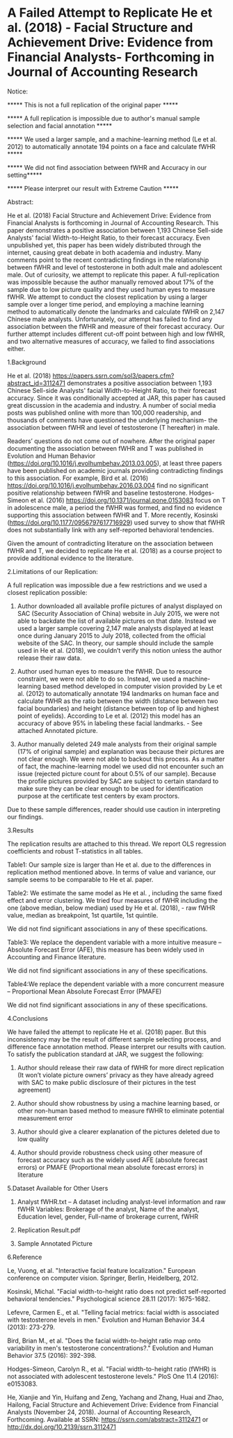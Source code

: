 # A Failed Attempt to Replicate He et al. (2018) - Facial Structure and Achievement Drive: Evidence from Financial Analysts- Forthcoming in Journal of Accounting Research

Notice:

***** This is not a full replication of the original paper *****

***** A full replication is impossible due to author's manual sample selection and facial annotation *****

***** We used a larger sample, and a machine-learning method (Le et al. 2012) to automatically annotate 194 points on a face and calculate fWHR *****

***** We did not find association between fWHR and Accuracy in our setting*****

***** Please interpret our result with Extreme Caution *****

Abstract:

He et al. (2018) Facial Structure and Achievement Drive: Evidence from Financial Analysts is forthcoming in Journal of Accounting Research. This paper demonstrates a positive association between 1,193 Chinese Sell-side Analysts' facial Width-to-Height Ratio, to their forecast accuracy. Even unpublished yet, this paper has been widely distributed through the internet, causing great debate in both academia and industry. Many comments point to the recent contradicting findings in the relationship between fWHR and level of testosterone in both adult male and adolescent male. Out of curiosity, we attempt to replicate this paper. A full-replication was impossible because the author manually removed about 17% of the sample due to low picture quality and they used human eyes to measure fWHR. We attempt to conduct the closest replication by using a larger sample over a longer time period, and employing a machine learning method to automatically denote the landmarks and calculate fWHR on 2,147 Chinese male analysts. Unfortunately, our attempt has failed to find any association between the fWHR and measure of their forecast accuracy. Our further attempt includes different cut-off point between high and low fWHR, and two alternative measures of accuracy, we failed to find associations either.

1.Background

He et al. (2018) https://papers.ssrn.com/sol3/papers.cfm?abstract_id=3112471 demonstrates a positive association between 1,193 Chinese Sell-side Analysts' facial Width-to-Height Ratio, to their forecast accuracy. Since it was conditionally accepted at JAR, this paper has caused great discussion in the academia and industry. A number of social media posts was published online with more than 100,000 readership, and thousands of comments have questioned the underlying mechanism- the association between fWHR and level of testosterone (T hereafter) in male.

Readers’ questions do not come out of nowhere. After the original paper documenting the association between fWHR and T was published in Evolution and Human Behavior (https://doi.org/10.1016/j.evolhumbehav.2013.03.005), at least three papers have been published on academic journals providing contradicting findings to this association. For example, Bird et al. (2016) https://doi.org/10.1016/j.evolhumbehav.2016.03.004 find no significant positive relationship between fWHR and baseline testosterone. Hodges-Simeon et al. (2016) https://doi.org/10.1371/journal.pone.0153083 focus on T in adolescence male, a period the fWHR was formed, and find no evidence supporting this association between fWHR and T. More recently, Kosinski (https://doi.org/10.1177/0956797617716929) used survey to show that fWHR does not substantially link with any self-reported behavioral tendencies.

Given the amount of contradicting literature on the association between fWHR and T, we decided to replicate He et al. (2018) as a course project to provide additional evidence to the literature.

2.Limitations of our Replication:

A full replication was impossible due a few restrictions and we used a closest replication possible:

1.	Author downloaded all available profile pictures of analyst displayed on SAC (Security Association of China) website in July 2015, we were not able to backdate the list of available pictures on that date. Instead we used a larger sample covering 2,147 male analysts displayed at least once during January 2015 to July 2018, collected from the official website of the SAC. In theory, our sample should include the sample used in He et al. (2018), we couldn’t verify this notion unless the author release their raw data.

2.	Author used human eyes to measure the fWHR. Due to resource constraint, we were not able to do so. Instead, we used a machine-learning based method developed in computer vision provided by Le et al. (2012) to automatically annotate 194 landmarks on human face and calculate fWHR as the ratio between the width (distance between two facial boundaries) and height (distance between top of lip and highest point of eyelids). According to Le et al. (2012) this model has an accuracy of above 95% in labeling these facial landmarks. - See attached Annotated picture. 

3.	Author manually deleted 249 male analysts from their original sample (17% of original sample) and explanation was because their pictures are not clear enough. We were not able to backout this process. As a matter of fact, the machine-learning model we used did not encounter such an issue (rejected picture count for about 0.5% of our sample). Because the profile pictures provided by SAC are subject to certain standard to make sure they can be clear enough to be used for identification purpose at the certificate test centers by exam proctors.

Due to these sample differences, reader should use caution in interpreting our findings.

3.Results

The replication results are attached to this thread. We report OLS regression coefficients and robust T-statistics in all tables.

Table1: Our sample size is larger than He et al. due to the differences in replication method mentioned above. In terms of value and variance, our sample seems to be comparable to He et al. paper.

Table2: We estimate the same model as He et al. , including the same fixed effect and error clustering. We tried four measures of fWHR including the one (above median, below median) used by He et al. (2018), - raw fWHR value, median as breakpoint, 1st quartile, 1st quintile.

We did not find significant associations in any of these specifications.

Table3: We replace the dependent variable with a more intuitive measure – Absolute Forecast Error (AFE), this measure has been widely used in Accounting and Finance literature.

We did not find significant associations in any of these specifications.

Table4:We replace the dependent variable with a more concurrent measure – Proportional Mean Absolute Forecast Error (PMAFE)

We did not find significant associations in any of these specifications.

4.Conclusions

We have failed the attempt to replicate He et al. (2018) paper. But this inconsistency may be the result of different sample selecting process, and difference face annotation method. Please interpret our results with caution.
To satisfy the publication standard at JAR, we suggest the following:

1.	Author should release their raw data of fWHR for more direct replication (It won’t violate picture owners’ privacy as they have already agreed with SAC to make public disclosure of their pictures in the test agreement) 

2.	Author should show robustness by using a machine learning based, or other non-human based method to measure fWHR to eliminate potential measurement error

3.	Author should give a clearer explanation of the pictures deleted due to low quality

4.	Author should provide robustness check using other measure of forecast accuracy such as the widely used AFE (absolute forecast errors) or PMAFE (Proportional mean absolute forecast errors) in literature

5.Dataset Available for Other Users

1.	Analyst fWHR.txt – A dataset including analyst-level information and raw fWHR Variables: Brokerage of the analyst, Name of the analyst, Education level, gender, Full-name of brokerage current, fWHR

2.	Replication Result.pdf

3. Sample Annotated Picture

6.Reference

Le, Vuong, et al. "Interactive facial feature localization." European conference on computer vision. Springer, Berlin, Heidelberg, 2012.

Kosinski, Michal. "Facial width-to-height ratio does not predict self-reported behavioral tendencies." Psychological science 28.11 (2017): 1675-1682.

Lefevre, Carmen E., et al. "Telling facial metrics: facial width is associated with testosterone levels in men." Evolution and Human Behavior 34.4 (2013): 273-279.

Bird, Brian M., et al. "Does the facial width-to-height ratio map onto variability in men's testosterone concentrations?." Evolution and Human Behavior 37.5 (2016): 392-398.

Hodges-Simeon, Carolyn R., et al. "Facial width-to-height ratio (fWHR) is not associated with adolescent testosterone levels." PloS One 11.4 (2016): e0153083.

He, Xianjie and Yin, Huifang and Zeng, Yachang and Zhang, Huai and Zhao, Hailong, Facial Structure and Achievement Drive: Evidence from Financial Analysts (November 24, 2018). Journal of Accounting Research, Forthcoming. Available at SSRN: https://ssrn.com/abstract=3112471 or http://dx.doi.org/10.2139/ssrn.3112471

